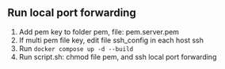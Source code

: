 ## Run local port forwarding

1. Add pem key to folder pem, file: pem.server.pem
1. If multi pem file key, edit file ssh_config in each host ssh
1. Run `docker compose up -d --build`
1. Run script.sh: chmod file pem, and ssh local port forwarding
